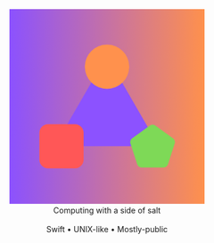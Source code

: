 <div align="center">
<img src="logo.png" width=350>
<br>
Computing with a side of salt
<br>
<br>
  Swift • UNIX-like • Mostly-public
</div>
